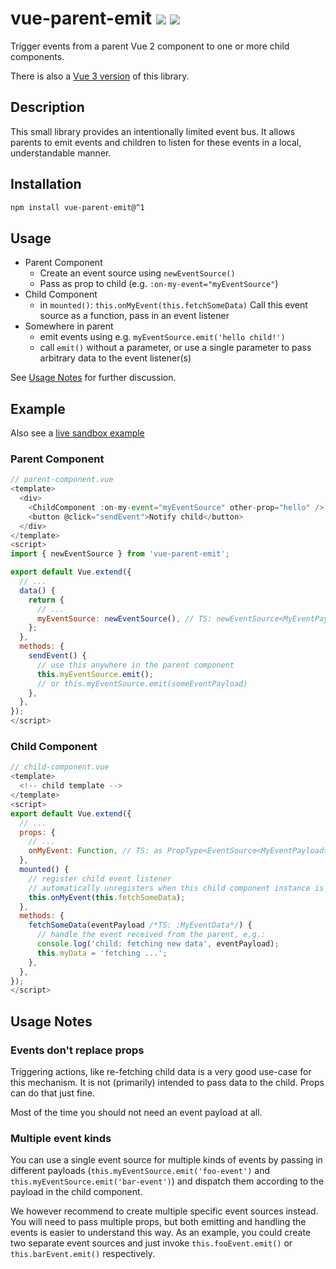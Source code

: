 # vue-parent-emit <a href="https://www.npmjs.com/package/vue-parent-emit"><img src="https://badgen.net/npm/v/vue-parent-emit"></a> <img src="https://badgen.net/npm/types/vue-parent-emit">

Trigger events from a parent Vue 2 component to one or more child components.

There is also a [Vue 3 version](https://github.com/kkuegler/vue-parent-emit/) of this library.

## Description

This small library provides an intentionally limited event bus. It allows parents to emit events and children to listen for these events in a local, understandable manner.

## Installation

```bash
npm install vue-parent-emit@^1
```

## Usage

- Parent Component
    - Create an event source using `newEventSource()`
    - Pass as prop to child (e.g. `:on-my-event="myEventSource"`)
- Child Component
    - in `mounted()`: `this.onMyEvent(this.fetchSomeData)` Call this event source as a function, pass in an event listener
- Somewhere in parent
    - emit events using e.g. `myEventSource.emit('hello child!')`
    - call `emit()` without a parameter, or use a single parameter to pass arbitrary data to the event listener(s)

See [Usage Notes](#usage-notes) for further discussion.

## Example

Also see a [live sandbox example](https://codesandbox.io/s/vue-parent-emit-example-l95qe)

### Parent Component

```js
// parent-component.vue
<template>
  <div>
    <ChildComponent :on-my-event="myEventSource" other-prop="hello" />
    <button @click="sendEvent">Notify child</button>
  </div>
</template>
<script>
import { newEventSource } from 'vue-parent-emit';

export default Vue.extend({
  // ...
  data() {
    return {
      // ...
      myEventSource: newEventSource(), // TS: newEventSource<MyEventPayload>()
    };
  },
  methods: {
    sendEvent() {
      // use this anywhere in the parent component
      this.myEventSource.emit();
      // or this.myEventSource.emit(someEventPayload)
    },
  },
});
</script>
```

### Child Component

```js
// child-component.vue
<template>
  <!-- child template -->
</template>
<script>
export default Vue.extend({
  // ...
  props: {
    // ...
    onMyEvent: Function, // TS: as PropType<EventSource<MyEventPayload>>
  },
  mounted() {
    // register child event listener
    // automatically unregisters when this child component instance is destroyed
    this.onMyEvent(this.fetchSomeData);
  },
  methods: {
    fetchSomeData(eventPayload /*TS: :MyEventData*/) {
      // handle the event received from the parent, e.g.:
      console.log('child: fetching new data', eventPayload);
      this.myData = 'fetching ...';
    },
  },
});
</script>
```

## Usage Notes

### Events don't replace props

Triggering actions, like re-fetching child data is a very good use-case for this mechanism. It is not (primarily) intended to pass data to the child. Props can do that just fine.

Most of the time you should not need an event payload at all.

### Multiple event kinds

You can use a single event source for multiple kinds of events by passing in different payloads (`this.myEventSource.emit('foo-event')` and `this.myEventSource.emit('bar-event')`) and dispatch them according to the payload in the child component.

We however recommend to create multiple specific event sources instead. You will need to pass multiple props, but both emitting and handling the events is easier to understand this way. As an example, you could create two separate event sources and just invoke `this.fooEvent.emit()` or `this.barEvent.emit()` respectively.
